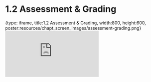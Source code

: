# 1.2 Assessment & Grading
 
{type: iframe, title:1.2 Assessment & Grading, width:800, height:600, poster:resources/chapt_screen_images/assessment-grading.png}
![](https://mccoy-lab.github.io/hgv_modules/no_toc/assessment-grading.html)
 

 

